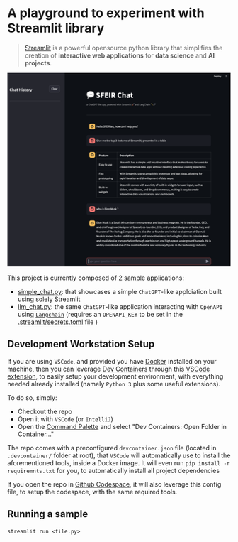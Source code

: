 # A playground to experiment with Streamlit library

> [Streamlit](https://streamlit.io) is a powerful opensource python library  that simplifies the creation of **interactive web applications** for **data science** and **AI projects**.

<p align="center"><img src="./images/llm_chat.png"></p>


This project is currently composed of 2 sample applications:

* [simple_chat.py](./simple_chat.py): that showcases a simple `ChatGPT`-like applciation built using solely Streamlit
* [llm_chat.py](./llm_chat.py): the same `ChatGPT`-like application interacting with `OpenAPI` using [`Langchain`](https://python.langchain.com/v0.2/docs/introduction/) (requires an `OPENAPI_KEY` to be set in the [.streamlit/secrets.toml](./streamlit) file )


## Development Workstation Setup

If you are using `VSCode`, and provided you have [Docker](https://docker.com) installed on your machine, then you can leverage [Dev Containers](https://containers.dev) through this [VSCode extension](https://marketplace.visualstudio.com/items?itemName=ms-vscode-remote.remote-containers),
 to easily setup your development environment, with everything needed already installed (namely `Python 3` plus some useful extensions).

To do so, simply:

- Checkout the repo
- Open it with `VSCode` (or `IntelliJ`)
- Open the [Command Palette](https://code.visualstudio.com/docs/getstarted/userinterface#_command-palette) and select "Dev Containers: Open Folder in Container..."

The repo comes with a preconfigured `devcontainer.json` file (located in `.devcontainer/` folder at root), that `VSCode` will automatically use to install the aforementioned tools, inside a Docker image.
It will even run `pip install -r requiremnts.txt` for you, to automatically install all project dependencies

If you open the repo in [Github Codespace](https://github.com/features/codespaces), it will also leverage this config file, to setup the codespace, with the same required tools.


## Running a sample


```
streamlit run <file.py>
```
